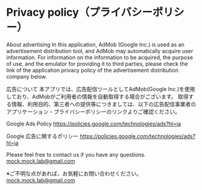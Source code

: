 # Privacy policy（プライバシーポリシー）


About advertising
In this application, AdMob (Google Inc.) is used as an advertisement distribution tool, and AdMob may automatically acquire user information.
For information on the information to be acquired, the purpose of use, and the emulator for providing it to third parties, please check the link of the application privacy policy of the advertisement distribution company below.

広告について
本アプリでは、広告配信ツールとしてAdMob(Google Inc.)を使用しており、AdMobがご利用者の情報を自動取得する場合がございます。
取得する情報、利用目的、第三者への提供等につきましては、以下の広告配信事業者のアプリケーション・プライバシーポリシーのリンクよりご確認ください。


Google Ads Policy
https://policies.google.com/technologies/ads?hl=ja

Google 広告に関するポリシー
https://policies.google.com/technologies/ads?hl=ja


Please feel free to contact us if you have any questions.
mock.mock.lab@gmail.com

※ご不明な点があれば、お気軽にお問い合わせください。
mock.mock.lab@gmail.com


